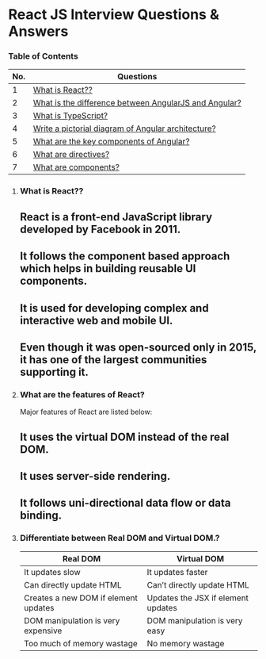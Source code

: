# React JS Interview Questions & Answers


### Table of Contents

| No. | Questions |
|---- | ---------
|1 | [What is React??](#what-is-react) |
|2 | [What is the difference between AngularJS and Angular?](#what-is-the-difference-between-angularjs-and-angular?)|
|3 | [What is TypeScript?](#what-is-typescript)|
|4 | [Write a pictorial diagram of Angular architecture?](#write-a-pictorial-diagram-of-angular-architecture)|
|5 | [What are the key components of Angular?](#what-are-the-key-components-of-angular?)|
|6 | [What are directives?](#what-are-directives)|
|7 | [What are components?](#what-are-components)|

1. ### What is React??

    ## React is a front-end JavaScript library developed by Facebook in 2011.
    ## It follows the component based approach which helps in building reusable UI components.
    ## It is used for developing complex and interactive web and mobile UI.
    ## Even though it was open-sourced only in 2015, it has one of the largest communities supporting it.

2. ### What are the features of React?
    Major features of React are listed below:

    ## It uses the virtual DOM instead of the real DOM.
    ## It uses server-side rendering.
    ## It follows uni-directional data flow or data binding.

3. ### Differentiate between Real DOM and Virtual DOM.?

    | Real DOM | Virtual DOM |
    |---- | ---------
    | It updates slow | It updates faster |
    | Can directly update HTML| Can’t directly update HTML |
    | Creates a new DOM if element updates| Updates the JSX if element updates|
    | DOM manipulation is very expensive| DOM manipulation is very easy|
    | Too much of memory wastage| No memory wastage|


